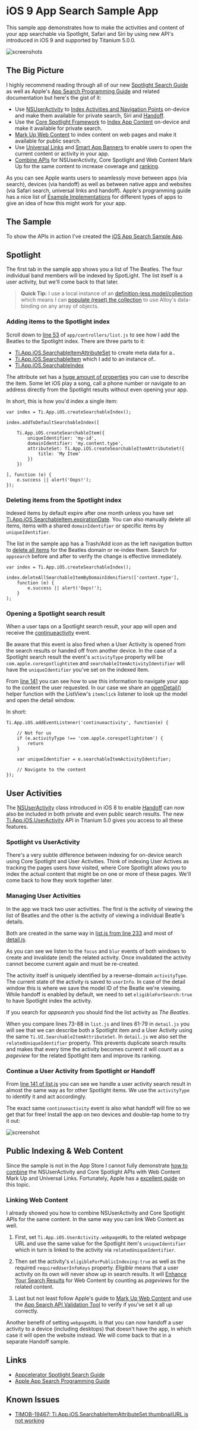 # iOS 9 App Search Sample App

This sample app demonstrates how to make the activities and content of your app searchable via Spotlight, Safari and Siri by using new API's introduced in iOS 9 and supported by Titanium 5.0.0.

![screenshots](docs/screenshots.png)

## The Big Picture
I highly recommend reading through all of our new [Spotlight Search Guide](http://docs.appcelerator.com/platform/latest/#!/guide/Spotlight_Search) as well as Apple's [App Search Programming Guide](https://developer.apple.com/library/prerelease/ios/documentation/General/Conceptual/AppSearch/index.html) and related documentation but here's the gist of it:

* Use [NSUserActivity](https://developer.apple.com/library/prerelease/ios/documentation/Foundation/Reference/NSUserActivity_Class/index.html) to [Index Activities and Navigation Points](https://developer.apple.com/library/prerelease/ios/documentation/General/Conceptual/AppSearch/Activities.html) on-device and make them available for private search, Siri and [Handoff](https://developer.apple.com/library/prerelease/ios/documentation/UserExperience/Conceptual/Handoff/HandoffFundamentals/HandoffFundamentals.html).
* Use the [Core Spotlight Framework](https://developer.apple.com/library/prerelease/ios/documentation/CoreSpotlight/Reference/CoreSpotlight_Framework/index.html) to [Index App Content](https://developer.apple.com/library/prerelease/ios/documentation/General/Conceptual/AppSearch/AppContent.html) on-device and make it available for private search.
* [Mark Up Web Content](https://developer.apple.com/library/prerelease/ios/documentation/General/Conceptual/AppSearch/WebContent.html) to index content on web pages and make it available for public search.
* Use [Universal Links](https://developer.apple.com/library/prerelease/ios/documentation/General/Conceptual/AppSearch/UniversalLinks.html) and [Smart App Banners](https://developer.apple.com/library/prerelease/ios/documentation/AppleApplications/Reference/SafariWebContent/PromotingAppswithAppBanners/PromotingAppswithAppBanners.html) to enable users to open the current content or activity in your app.
* [Combine APIs](https://developer.apple.com/library/prerelease/ios/documentation/General/Conceptual/AppSearch/CombiningAPIs.html) for NSUserActivity, Core Spotlight and Web Content Mark Up for the same content to increase coverage and [ranking](https://developer.apple.com/library/prerelease/ios/documentation/General/Conceptual/AppSearch/SearchUserExperience.html#//apple_ref/doc/uid/TP40016308-CH11-SW1).

As you can see Apple wants users to seamlessly move between apps (via search), devices (via handoff) as well as between native apps and websites (via Safari search, universal links and handoff). Apple's programming guide has a nice list of [Example Implementations](https://developer.apple.com/library/prerelease/ios/documentation/General/Conceptual/AppSearch/Choosing.html) for different types of apps to give an idea of how this might work for your app.

## The Sample
To show the APIs in action I've created the [iOS App Search Sample App](https://github.com/appcelerator-developer-relations/appc-sample-appsearch).

## Spotlight

The first tab in the sample app shows you a list of The Beatles. The four individual band members will be indexed by SpotLight. The list itself is a user activity, but we'll come back to that later.

> **Quick Tip:** I use a local instance of an [definition-less model/collection](app/models/array.js) which means I can [populate (reset) the collection](app/controllers/list.js#L25) to use Alloy's data-binding on any array of objects.

### Adding items to the Spotlight index
Scroll down to [line 53](app/controllers/list.js#L53) of `app/controllers/list.js` to see how I add the Beatles to the Spotlight index. There are three parts to it:

* [Ti.App.iOS.SearchableItemAttributeSet](http://docs.appcelerator.com/platform/latest/#!/api/Titanium.App.iOS.SearchableItemAttributeSet) to create meta data for a..
* [Ti.App.iOS.SearchableItem](http://docs.appcelerator.com/platform/latest/#!/api/Titanium.App.iOS.SearchableItem) which I add to an instance of..
* [Ti.App.iOS.SearchableIndex](http://docs.appcelerator.com/platform/latest/#!/api/Titanium.App.iOS.SearchableIndex)

The attribute set has a [huge amount of properties](https://developer.apple.com/library/prerelease/ios/documentation/CoreSpotlight/Reference/CSSearchableItemAttributeSet_Class/index.html#//apple_ref/doc/uid/TP40016247-CH1-DontLinkElementID_170) you can use to describe the item. Some let iOS play a song, call a phone number or navigate to an address directly from the Spotlight results without even opening your app.

In short, this is how you'd index a single item:

	var index = Ti.App.iOS.createSearchableIndex();
	
	index.addToDefaultSearchableIndex([
	
		Ti.App.iOS.createSearchableItem({
			uniqueIdentifier: 'my-id',
			domainIdentifier: 'my.content.type',
			attributeSet: Ti.App.iOS.createSearchableItemAttributeSet({
				title: 'My Item'
			})
		})
	
	], function (e) {
		e.success || alert('Oops!');
	});


### Deleting items from the Spotlight  index
Indexed items by default expire after one month unless you have set [Ti.App.iOS.SearchableItem.expirationDate](http://docs.appcelerator.com/platform/latest/#!/api/Titanium.App.iOS.SearchableItem-property-expirationDate). You can also manually delete all items, items with a shared `domainIdentifier` or specific items by `uniqueIdentifier`.

The list in the sample app has a Trash/Add icon as the left navigation button to [delete all items](app/controllers/list.js#L121) for the Beatles domain or re-index them. Search for `appsearch` before and after to verify the change is effective immediately.

	var index = Ti.App.iOS.createSearchableIndex();
	
	index.deleteAllSearchableItemByDomainIdenifiers(['content.type'],
		function (e) {
			e.success || alert('Oops!');
		}
	);

### Opening a Spotlight search result
When a user taps on a Spotlight search result, your app will open and receive the [continueactivity](http://docs.appcelerator.com/platform/latest/#!/api/Titanium.App.iOS-event-continueactivity) event.

Be aware that this event is also fired when a User Activity is opened from the search results or handed off from another device. In the case of a Spotlight search result the event's `activityType` property will be `com.apple.corespotlightitem` and `searchableItemActivityIdentifier` will have the `uniqueIdentifier` you've set on the indexed item.

From [line 141](app/controllers/list.js#L141) you can see how to use this information to navigate your app to the content the user requested. In our case we share an [openDetail()](app/controllers/list.js#L197) helper function with the ListView's `itemclick` listener to look up the model and open the detail window.

In short:

	Ti.App.iOS.addEventListener('continueactivity', function(e) {
		
		// Not for us
		if (e.activityType !== 'com.apple.corespotlightitem') {
			return
		}
		
		var uniqueIdentifier = e.searchableItemActivityIdentifier;
			
		// Navigate to the content
	});

## User Activities

The [NSUserActivity](https://developer.apple.com/library/prerelease/ios/documentation/Foundation/Reference/NSUserActivity_Class/index.html#//apple_ref/occ/cl/NSUserActivity) class introduced in iOS 8 to enable [Handoff](https://developer.apple.com/library/prerelease/ios/documentation/UserExperience/Conceptual/Handoff/HandoffFundamentals/HandoffFundamentals.html) can now also be included in both private and even public search results. The new [Ti.App.iOS.UserActivity](http://docs.appcelerator.com/platform/latest/#!/api/Titanium.App.iOS.UserActivity) API in Titanium 5.0 gives you access to all these features.

### Spotlight vs UserActivity
There's a very subtle difference between indexing for on-device search using Core Spotlight and User Activities. Think of indexing User Actives as tracking the pages users *have* visited, where Core Spotlight allows you to index the actual content that might be on one or more of these pages. We'll come back to how they work together later.

### Managing User Activities
In the app we track two user activities. The first is the activity of viewing the list of Beatles and the other is the activity of viewing a individual Beatle's details.

Both are created in the same way in [list.js from line 233](app/controllers/list.js#L233) and most of [detail.js](app/controllers/detail.js).

As you can see we listen to the `focus` and `blur` events of both windows to create and invalidate (end) the related activity. Once invalidated the activity cannot become current again and must be re-created.

The activity itself is uniquely identified by a reverse-domain `activityType`. The current state of the activity is saved to `userInfo`. In case of the detail window this is where we save the model ID of the Beatle we're viewing. While handoff is enabled by default, we need to set `eligibleForSearch:true` to have Spotlight index the activity.

If you search for *appsearch* you should find the list activity as *The Beatles*.

When you compare lines 73-88 in `list.js` and lines 61-79 in `detail.js` you will see that we can describe both a Spotlight item and a User Activity using the same `Ti.UI.SearchableItemAttributeSet`. In `detail.js` we also set the `relatedUniqueIdentifier` property. This prevents duplicate search results and makes that every time the activity becomes current it will count as a *pageview* for the related Spotlight item and improve its ranking.

### Continue a User Activity from Spotlight or Handoff
From [line 141 of list.js](app/controllers/list.js#L141) you can see we handle a user activity search result in almost the same way as for other Spotlight items. We use the `activityType` to identify it and act accordingly.

The exact same `continueactivity` event is also what handoff will fire so we get that for free! Install the app on two devices and double-tap home to try it out:

![screenshot](docs/handoff.png)

## Public Indexing & Web Content
Since the sample is not in the App Store I cannot fully demonstrate [how to combine](https://developer.apple.com/library/prerelease/ios/documentation/General/Conceptual/AppSearch/CombiningAPIs.html#//apple_ref/doc/uid/TP40016308-CH10-SW1) the NSUserActivity and Core Spotlight APIs with Web Content Mark Up and Universal Links. Fortunately, Apple has a [excellent guide](https://developer.apple.com/library/prerelease/ios/documentation/General/Conceptual/AppSearch/WebContent.html) on this topic.

### Linking Web Content
I already showed you how to combine NSUserActivity and Core Spotlight APIs for the same content. In the same way you can link Web Content as well.

1. First, set `Ti.App.iOS.UserActivity.webpageURL` to the related webpage URL and use the same value for the Spotlight item's `uniqueIdentifier` which in turn is linked to the activity via `relatedUniqueIdentifier`.

2. Then set the activity's `eligibleForPublicIndexing:true` as well as the required `requiredUserInfoKeys` property. *Eligible* means that a user activity on its own will never show up in search results. It will [Enhance Your Search Results](https://developer.apple.com/library/prerelease/ios/documentation/General/Conceptual/AppSearch/SearchUserExperience.html#//apple_ref/doc/uid/TP40016308-CH11-SW1) for Web Content by counting as *pageviews* for the related content.

3. Last but not least follow Apple's guide to [Mark Up Web Content](https://developer.apple.com/library/prerelease/ios/documentation/General/Conceptual/AppSearch/WebContent.html) and use the [App Search API Validation Tool](https://search.developer.apple.com/appsearch-validation-tool) to verify if you've set it all up correctly.

Another benefit of setting `webpageURL` is that you can now handoff a user activity to a device (including desktops) that doesn't have the app, in which case it will open the website instead. We will come back to that in a separate Handoff sample.

## Links

* [Appcelerator Spotlight Search Guide](http://docs.appcelerator.com/platform/latest/#!/guide/Spotlight_Search)
* [Apple App Search Programming Guide](https://developer.apple.com/library/prerelease/ios/documentation/General/Conceptual/AppSearch/index.html)

## Known Issues

* [TIMOB-19467:
Ti.App.iOS.SearchableItemAttributeSet.thumbnailURL is not working](https://jira.appcelerator.org/browse/TIMOB-19467)
